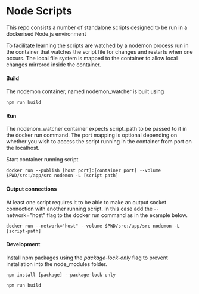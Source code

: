 # Node Scripts

This repo consists a number of standalone scripts designed to be run in a dockerised Node.js environment

To facilitate learning the scripts are watched by a nodemon process run in the container that watches the script file for changes and restarts when one occurs. The local file system is mapped to the container to allow local changes mirrored inside the container.

#### Build
The nodemon container, named nodemon_watcher is built using
```
npm run build
```

#### Run
The nodenom_watcher container expects script_path to be passed to it in the docker run command. The port mapping is optional depending on whether you wish to access the script running in the container from port on the localhost.

Start container running script
``` 
docker run --publish [host port]:[container port] --volume $PWD/src:/app/src nodemon -L [script path]
```

#### Output connections
At least one script requires it to be able to make an output socket connection with another running script. In this case add the --network="host" flag to the docker run command as in the example below.

```
docker run --network="host" --volume $PWD/src:/app/src nodemon -L [script-path]
```

#### Development

Install npm packages using the _package-lock-only_ flag to prevent installation into the node_modules folder. 

```
npm install [package] --package-lock-only

npm run build
```

